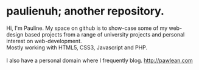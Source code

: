 # paulienuh; another repository.
Hi, I'm Pauline. My space on github is to show-case some of my web-design based projects from a range of university projects and personal interest on web-development. <br>
Mostly working with HTML5, CSS3, Javascript and PHP. 
<br><br>
I also have a personal domain where I frequently blog. http://pawlean.com
